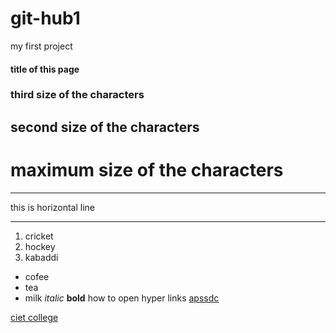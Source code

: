 # git-hub1
my first project
#### title of this page
### third size of the characters
## second size of the characters
# maximum size of the characters
***
this is horizontal line
***
1. cricket
2. hockey
3. kabaddi

- cofee
- tea
- milk
 *italic*
 **bold**
 how to open hyper links [apssdc](https://www.apssdc.in)

 [ciet college](https://www.chalapathiengg.ac.in/)
